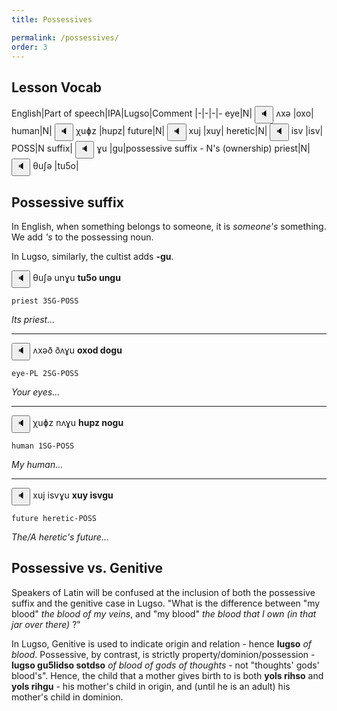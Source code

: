 ```yaml
---
title: Possessives

permalink: /possessives/
order: 3
---
```


## Lesson Vocab

English|Part of speech|IPA|Lugso|Comment
|-|-|-|-
eye|N|<span class='spoken '> <button class='speak' type='button' data-ipa='ʌxə'>🔈</button> <span class='ipa'>ʌxə</span> </span>|oxo|
human|N|<span class='spoken '> <button class='speak' type='button' data-ipa='χuɸz'>🔈</button> <span class='ipa'>χuɸz</span> </span>|hupz|
future|N|<span class='spoken '> <button class='speak' type='button' data-ipa='xuj'>🔈</button> <span class='ipa'>xuj</span> </span>|xuy|
heretic|N|<span class='spoken '> <button class='speak' type='button' data-ipa='isv'>🔈</button> <span class='ipa'>isv</span> </span>|isv|
POSS|N suffix|<span class='spoken '> <button class='speak' type='button' data-ipa='ɣu'>🔈</button> <span class='ipa'>ɣu</span> </span>|gu|possessive suffix - N's (ownership)
priest|N|<span class='spoken '> <button class='speak' type='button' data-ipa='θuʃə'>🔈</button> <span class='ipa'>θuʃə</span> </span>|tu5o|

## Possessive suffix

In English, when something belongs to someone, it is _someone's_ something. We add _'s_ to the possessing noun.

In Lugso, similarly, the cultist adds **-gu**.

<span class='spoken '> <button class='speak' type='button' data-ipa='θuʃə unɣu'>🔈</button> <span class='ipa'>θuʃə unɣu</span> </span> <strong>tu5o ungu</strong>

`priest 3SG-POSS`

_Its priest..._

---

<span class='spoken '> <button class='speak' type='button' data-ipa='ʌxəð ðʌɣu'>🔈</button> <span class='ipa'>ʌxəð ðʌɣu</span> </span> <strong>oxod dogu</strong>

`eye-PL 2SG-POSS`

_Your eyes..._

---

<span class='spoken '> <button class='speak' type='button' data-ipa='χuɸz nʌɣu'>🔈</button> <span class='ipa'>χuɸz nʌɣu</span> </span> <strong>hupz nogu</strong>

`human 1SG-POSS`

_My human..._

---

<span class='spoken '> <button class='speak' type='button' data-ipa='xuj isvɣu'>🔈</button> <span class='ipa'>xuj isvɣu</span> </span> <strong>xuy isvgu</strong>

`future heretic-POSS`

_The/A heretic's future..._

## Possessive vs. Genitive

Speakers of Latin will be confused at the inclusion of both the possessive suffix and the genitive case in Lugso. "What is the difference between "my blood" _the blood of my veins_, and "my blood" _the blood that I own (in that jar over there)_ ?"

In Lugso, Genitive is used to indicate origin and relation - hence **lugso** _of blood_. Possessive, by contrast, is strictly property/dominion/possession - **lugso gu5lidso sotdso** _of blood of gods of thoughts_ - not "thoughts' gods' blood's". Hence, the child that a mother gives birth to is both **yols rihso** and **yols rihgu** - his mother's child in origin, and (until he is an adult) his mother's child in dominion. 